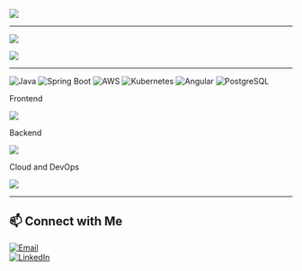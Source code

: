 ![](https://komarev.com/ghpvc/?username=lekhrajdinkar)  

---

[](https://github-readme-stats.vercel.app/api?username=lekhrajdinkar&show_icons=true&theme=light) 

![](https://github-readme-streak-stats.herokuapp.com?user=lekhrajdinkar&theme=light)

![](https://github-readme-stats-eight-theta.vercel.app/api/top-langs/?username=lekhrajdinkar&layout=compact&langs_count=8&hide_border=true&theme=light&hide=Jupyter%20Notebook,HTML)

---
 
![Java](https://img.shields.io/badge/Java-ED8B00?style=for-the-badge&logo=java&logoColor=white)
![Spring Boot](https://img.shields.io/badge/Spring_Boot-6DB33F?style=for-the-badge&logo=spring-boot&logoColor=white)
![AWS](https://img.shields.io/badge/AWS-232F3E?style=for-the-badge&logo=amazon-aws&logoColor=white)
![Kubernetes](https://img.shields.io/badge/Kubernetes-326CE5?style=for-the-badge&logo=kubernetes&logoColor=white)
![Angular](https://img.shields.io/badge/Angular-DD0031?style=for-the-badge&logo=angular&logoColor=white)
![PostgreSQL](https://img.shields.io/badge/PostgreSQL-316192?style=for-the-badge&logo=postgresql&logoColor=white)


Frontend

<img src="https://skillicons.dev/icons?i=angular,ts,css,html,js,redux,rxjs,npm,nodejs" />

Backend

<img src="https://skillicons.dev/icons?i=java,spring,hibernate,python,django,nodejs,maven,postgres,eclipse,idea,pycharm,vscode,postman,kafka,rabbitmq" />

Cloud and DevOps

<img src="https://skillicons.dev/icons?i=aws,terraform,docker,kubernetes,git,github,linux,bash" />

---
## 📫 Connect with Me  
[![Email](https://img.shields.io/badge/Email-D14836?style=for-the-badge&logo=gmail&logoColor=white)](mailto:lekhrajdinkarus@gmail.com)  
[![LinkedIn](https://img.shields.io/badge/LinkedIn-0A66C2?style=for-the-badge&logo=linkedin&logoColor=white)](https://www.linkedin.com/in/lekhraj-dinkar-25872140/)  
  

